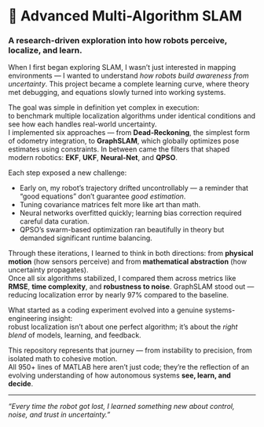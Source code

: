 # 🤖 Advanced Multi-Algorithm SLAM

### A research-driven exploration into how robots **perceive, localize, and learn**.

When I first began exploring SLAM, I wasn’t just interested in mapping environments — I wanted to understand *how robots build awareness from uncertainty*. This project became a complete learning curve, where theory met debugging, and equations slowly turned into working systems.

The goal was simple in definition yet complex in execution:  
to benchmark multiple localization algorithms under identical conditions and see how each handles real-world uncertainty.  
I implemented six approaches — from **Dead-Reckoning**, the simplest form of odometry integration, to **GraphSLAM**, which globally optimizes pose estimates using constraints. In between came the filters that shaped modern robotics: **EKF**, **UKF**, **Neural-Net**, and **QPSO**.

Each step exposed a new challenge:
- Early on, my robot’s trajectory drifted uncontrollably — a reminder that “good equations” don’t guarantee *good estimation*.
- Tuning covariance matrices felt more like art than math.  
- Neural networks overfitted quickly; learning bias correction required careful data curation.  
- QPSO’s swarm-based optimization ran beautifully in theory but demanded significant runtime balancing.

Through these iterations, I learned to think in both directions: from **physical motion** (how sensors perceive) and from **mathematical abstraction** (how uncertainty propagates).  
Once all six algorithms stabilized, I compared them across metrics like **RMSE**, **time complexity**, and **robustness to noise**. GraphSLAM stood out — reducing localization error by nearly 97% compared to the baseline.

What started as a coding experiment evolved into a genuine systems-engineering insight:  
robust localization isn’t about one perfect algorithm; it’s about the *right blend* of models, learning, and feedback.

This repository represents that journey — from instability to precision, from isolated math to cohesive motion.  
All 950+ lines of MATLAB here aren’t just code; they’re the reflection of an evolving understanding of how autonomous systems **see, learn, and decide**.

---

*“Every time the robot got lost, I learned something new about control, noise, and trust in uncertainty.”*
